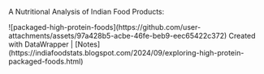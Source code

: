 A Nutritional Analysis of Indian Food Products: <br>
<p>
![packaged-high-protein-foods](https://github.com/user-attachments/assets/97a428b5-acbe-46fe-beb9-eec65422c372)
Created with DataWrapper | [Notes](https://indiafoodstats.blogspot.com/2024/09/exploring-high-protein-packaged-foods.html)
</p>

<p></p>
